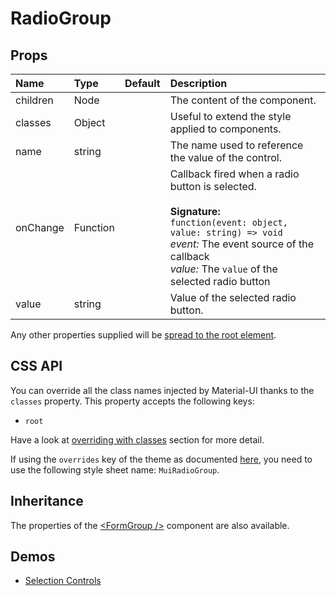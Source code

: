 <!--- This documentation is automatically generated, do not try to edit it. -->

# RadioGroup



## Props
| Name | Type | Default | Description |
|:-----|:-----|:--------|:------------|
| children | Node |  | The content of the component. |
| classes | Object |  | Useful to extend the style applied to components. |
| name | string |  | The name used to reference the value of the control. |
| onChange | Function |  | Callback fired when a radio button is selected.<br><br>**Signature:**<br>`function(event: object, value: string) => void`<br>*event:* The event source of the callback<br>*value:* The `value` of the selected radio button |
| value | string |  | Value of the selected radio button. |

Any other properties supplied will be [spread to the root element](/customization/api#spread).

## CSS API

You can override all the class names injected by Material-UI thanks to the `classes` property.
This property accepts the following keys:
- `root`

Have a look at [overriding with classes](/customization/overrides#overriding-with-classes)
section for more detail.

If using the `overrides` key of the theme as documented
[here](/customization/themes#customizing-all-instances-of-a-component-type),
you need to use the following style sheet name: `MuiRadioGroup`.

## Inheritance

The properties of the [&lt;FormGroup /&gt;](/api/form-group) component are also available.

## Demos

- [Selection Controls](/demos/selection-controls)

